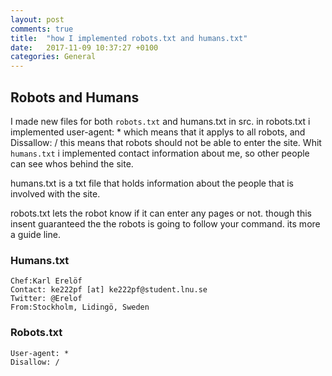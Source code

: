 ```yaml
---
layout: post
comments: true
title:  "how I implemented robots.txt and humans.txt"
date:   2017-11-09 10:37:27 +0100
categories: General
---
```

## Robots and Humans
I made new files for both `robots.txt` and humans.txt in src. in robots.txt i implemented user-agent: * which means that it applys to all robots, and Dissallow: / this means that robots should not be able to enter the site. Whit `humans.txt` i implemented contact information about me, so other people can see whos behind the site.

humans.txt is a txt file that holds information about the people that is involved with the site.

robots.txt lets the robot know if it can enter any pages or not. though this insent guaranteed the the robots is going to follow your command. its more a guide line.
### Humans.txt
```
Chef:Karl Erelöf
Contact: ke222pf [at] ke222pf@student.lnu.se
Twitter: @Erelof
From:Stockholm, Lidingö, Sweden
```
### Robots.txt
```
User-agent: *
Disallow: /
```